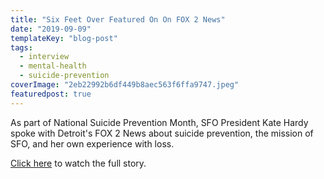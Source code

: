 ```yaml
---
title: "Six Feet Over Featured On On FOX 2 News"
date: "2019-09-09"
templateKey: "blog-post"
tags:
  - interview
  - mental-health
  - suicide-prevention
coverImage: "2eb22992b6df449b8aec563f6ffa9747.jpeg"
featuredpost: true
---
```


As part of National Suicide Prevention Month, SFO President Kate Hardy spoke with Detroit's FOX 2 News about suicide prevention, the mission of SFO, and her own experience with loss.

[Click here](https://www.fox2detroit.com/news/detroit-based-six-feet-over-founder-uses-personal-pain-to-help-prevent-suicide) to watch the full story.
